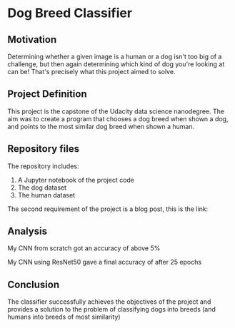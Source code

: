 # Dog Breed Classifier

## Motivation
Determining whether a given image is a human or a dog isn't too big of a challenge, but then again determining which kind of dog you're looking at can be! That's precisely what this project aimed to solve.

## Project Definition
This project is the capstone of the Udacity data science nanodegree. The aim was to create a program that chooses a dog breed when shown a dog, and points to the most similar dog breed when shown a human.

## Repository files
The repository includes:

1. A Jupyter notebook of the project code
2. The dog dataset
3. The human dataset

The second requirement of the project is a blog post, this is the link: 

## Analysis

My CNN from scratch got an accuracy of above 5%

My CNN using ResNet50 gave a final accuracy of after 25 epochs

## Conclusion

The classifier successfully achieves the objectives of the project and provides a solution to the problem of classifying dogs into breeds (and humans into breeds of most similarity)

